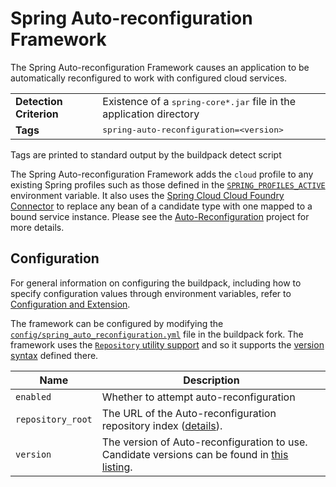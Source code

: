 # Spring Auto-reconfiguration Framework
The Spring Auto-reconfiguration Framework causes an application to be automatically reconfigured to work with configured cloud services.

<table>
  <tr>
    <td><strong>Detection Criterion</strong></td>
    <td>Existence of a <tt>spring-core*.jar</tt> file in the application directory</td>
  </tr>
  <tr>
    <td><strong>Tags</strong></td>
    <td><tt>spring-auto-reconfiguration=&lt;version&gt;</tt></td>
  </tr>
</table>
Tags are printed to standard output by the buildpack detect script

The Spring Auto-reconfiguration Framework adds the `cloud` profile to any existing Spring profiles such as those defined in the [`SPRING_PROFILES_ACTIVE`][] environment variable.  It also uses the [Spring Cloud Cloud Foundry Connector][] to replace any bean of a candidate type with one mapped to a bound service instance.  Please see the [Auto-Reconfiguration][] project for more details.

## Configuration
For general information on configuring the buildpack, including how to specify configuration values through environment variables, refer to [Configuration and Extension][].

The framework can be configured by modifying the [`config/spring_auto_reconfiguration.yml`][] file in the buildpack fork.  The framework uses the [`Repository` utility support][repositories] and so it supports the [version syntax][] defined there.

| Name | Description
| ---- | -----------
| `enabled` | Whether to attempt auto-reconfiguration
| `repository_root` | The URL of the Auto-reconfiguration repository index ([details][repositories]).
| `version` | The version of Auto-reconfiguration to use. Candidate versions can be found in [this listing][].

[Auto-Reconfiguration]: https://github.com/cloudfoundry/java-buildpack-auto-reconfiguration
[Configuration and Extension]: ../README.md#configuration-and-extension
[`config/spring_auto_reconfiguration.yml`]: ../config/spring_auto_reconfiguration.yml
[repositories]: extending-repositories.md
[Spring Cloud Cloud Foundry Connector]: https://cloud.spring.io/spring-cloud-connectors/spring-cloud-cloud-foundry-connector.html
[this listing]: http://download.pivotal.io.s3.amazonaws.com/auto-reconfiguration/index.yml
[version syntax]: extending-repositories.md#version-syntax-and-ordering
[`SPRING_PROFILES_ACTIVE`]: http://docs.spring.io/spring/docs/4.0.0.RELEASE/javadoc-api/org/springframework/core/env/AbstractEnvironment.html#ACTIVE_PROFILES_PROPERTY_NAME
